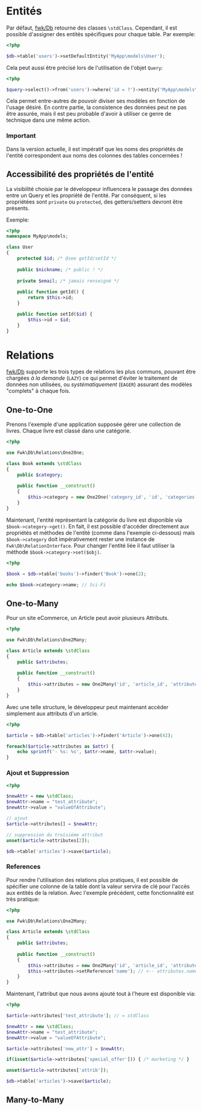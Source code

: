 # Entités

Par défaut, [fwk/Db](http://github.com/fwk/Db) retourne des classes ```\stdClass```. Cependant, il est possible d'assigner des entités spécifiques pour chaque table. Par exemple:

``` php
<?php

$db->table('users')->setDefaultEntity('MyApp\models\User');
```

Cela peut aussi être précisé lors de l'utilisation de l'objet ```Query```:

``` php
<?php

$query->select()->from('users')->where('id = ?')->entity('MyApp\models\User');
```

Cela permet entre-autres de pouvoir diviser ses modèles en fonction de l'usage désiré. En contre partie, la consistence des données peut ne pas être assurée, mais il est peu probable d'avoir à utiliser ce genre de technique dans une même action. 

### Important

Dans la version actuelle, il est impératif que les noms des propriétés de l'entité correspondent aux noms des colonnes des tables concernées !

## Accessibilité des propriétés de l'entité

La visibilité choisie par le développeur influencera le passage des données entre un Query et les propriété de l'entité. Par conséquent, si les propriétées sont ```private``` ou ```protected```, des getters/setters devront être présents. 

Exemple:

``` php
<?php
namespace MyApp\models;

class User
{
    protected $id; /* @see getId/setId */
    
    public $nickname; /* public ! */
    
    private $email; /* jamais renseigné */
    
    public function getId() {
        return $this->id;
    }

    public function setId($id) {
        $this->id = $id;
    }
}
```

# Relations

[fwk/Db](http://github.com/fwk/Db) supporte les trois types de relations les plus communs, pouvant être chargées _à la demande_ (```LAZY```) ce qui permet d'éviter le traitement de données non utilisées, ou _systématiquement_ (```EAGER```) assurant des modèles "complets" à chaque fois.

## One-to-One

Prenons l'exemple d'une application supposée gérer une collection de livres. Chaque livre est classé dans une catégorie. 

``` php
<?php

use Fwk\Db\Relations\One2One;

class Book extends \stdClass
{
    public $category;
    
    public function __construct()
    {
        $this->category = new One2One('category_id', 'id', 'categories');
    }
}
```

Maintenant, l'entité représentant la catégorie du livre est disponible via ```$book->category->get()```. En fait, il est possible d'accéder directement aux propriétés et méthodes de l'entité (comme dans l'exemple ci-dessous) mais ```$book->category``` doit impérativement rester une instance de ```Fwk\Db\RelationInterface```. Pour changer l'entité liée il faut utiliser la méthode ```$book->category->set($obj)```.

``` php
<?php

$book = $db->table('books')->finder('Book')->one(2);

echo $book->category->name; // Sci-Fi
```

## One-to-Many

Pour un site eCommerce, un Article peut avoir plusieurs Attributs. 

``` php
<?php

use Fwk\Db\Relations\One2Many;

class Article extends \stdClass
{
    public $attributes;
    
    public function __construct()
    {
        $this->attributes = new One2Many('id', 'article_id', 'attributes');
    }
}
```

Avec une telle structure, le développeur peut maintenant accéder simplement aux attributs d'un article.

``` php
<?php

$article = $db->table('articles')->finder('Article')->one(42);

foreach($article->attributes as $attr) {
    echo sprintf('- %s: %s', $attr->name, $attr->value);
}
```

### Ajout et Suppression

``` php
<?php

$newAttr = new \stdClass;
$newAttr->name = "test_attribute";
$newAttr->value = "valueOfAttribute";

// ajout
$article->attributes[] = $newAttr;

// suppression du troisième attribut
unset($article->attributes[2]);

$db->table('articles')->save($article);
```

### References

Pour rendre l'utilisation des relations plus pratiques, il est possible de spécifier une colonne de la table dont la valeur servira de clé pour l'accès aux entités de la relation. Avec l'exemple précédent, cette fonctionnalité est très pratique:

``` php
<?php

use Fwk\Db\Relations\One2Many;

class Article extends \stdClass
{
    public $attributes;
    
    public function __construct()
    {
        $this->attributes = new One2Many('id', 'article_id', 'attributes');
        $this->attributes->setReference('name'); // <-- attributes.name = SQL column
    }
}
```

Maintenant, l'attribut que nous avons ajouté tout à l'heure est disponible via:

``` php
<?php

$article->attributes['test_attribute']; // = stdClass

$newAttr = new \stdClass;
$newAttr->name = "test_attribute";
$newAttr->value = "valueOfAttribute";

$article->attributes['new_attr'] = $newAttr;

if(isset($article->attributes['special_offer'])) { /* marketing */ }

unset($article->attributes['attrib']);

$db->table('articles')->save($article);
```

## Many-to-Many


